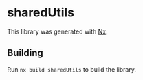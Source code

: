 # sharedUtils

This library was generated with [Nx](https://nx.dev).

## Building

Run `nx build sharedUtils` to build the library.
